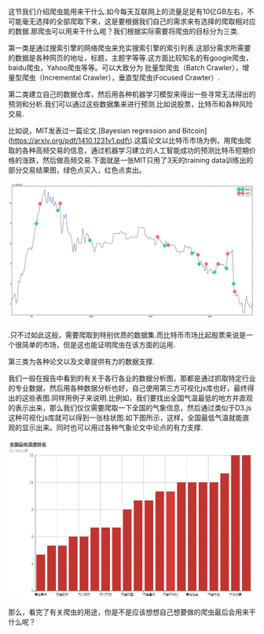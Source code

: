 

这节我们介绍爬虫能用来干什么.如今每天互联网上的流量足足有10亿GB左右，不可能毫无选择的全部爬取下来，这是要根据我们自己的需求来有选择的爬取相对应的数据.那爬虫可以用来干什么呢？我们根据实际需要将爬虫的目标分为三类.

  
 第一类是通过搜索引擎的网络爬虫来充实搜索引擎的索引列表.这部分需求所需要的数据是各种网页的地址，标题，主题字等等.这方面比较知名的有google爬虫，baidu爬虫，Yahoo爬虫等等。可以大致分为 批量型爬虫（Batch Crawler），增量型爬虫（Incremental Crawler），垂直型爬虫\(Focused Crawter）.

  
 第二类建立自己的数据仓库，然后用各种机器学习模型来得出一些寻常无法得出的预测和分析.我们可以通过这些数据集来进行预测.比如说股票，比特币和各种风险交易.

比如说，MIT发表过一篇论文.\[Bayesian regression and Bitcoin\]\(https://arxiv.org/pdf/1410.1231v1.pdf\).这篇论文以比特币市场为例，用爬虫爬取的各种高频交易的信息，通过机器学习建立的人工智能成功的预测比特币短期价格的涨跌，然后做高频交易.下面就是一张MIT只用了3天的training data训练出的部分交易结果图，绿色点买入，红色点卖出。

![](/assets/de8da14df618e1ca5590d94448a833c2_b.jpg)

.只不过如此这般，需要爬取到特别优质的数据集.而比特币市场比起股票来说是一个很简单的市场，但是这也能证明爬虫在该方面的运用.

  
 第三类为各种论文以及文章提供有力的数据支撑.

我们一般在报告中看到的有关于各行各业的数据分析图，那都是通过抓取特定行业的专业数据，然后用各种数据分析也好，自己使用第三方可视化js库也好，最终得出的这些表图.同样用例子来说明.比例如，我们要找出全国气温最低的地方并直观的表示出来，那么我们仅仅需要爬取一下全国的气象信息，然后通过类似于D3.js这种可视化js库就可以得到一张柱状图.如下图所示，这样，全国最低气温就能直观的显示出来。同时也可以用过各种气象论文中论点的有力支撑.

![](/assets/6620012-b3ae79607062e023.jpg)  


那么，看完了有关爬虫的用途，你是不是应该想想自己想要做的爬虫最后会用来干什么呢？

